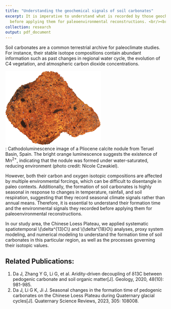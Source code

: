 ```yaml
---
title: "Understanding the geochemical signals of soil carbonates"
excerpt: It is imperative to understand what is recorded by those geochemical signals
  before applying them for paleoenvironmental reconstructions. <br/><br/><img src='/images/CL_image.png'>
collection: research
output: pdf_document
---
```

     
     
Soil carbonates are a common terrestrial archive for paleoclimate studies. For instance, their stable isotope compositions contain abundant information such as past changes in regional water cycle, the evolution of C4 vegetation, and atmospheric carbon dioxide concentrations. 

![CL image of a calcite nodule from Teruel Basin, Spain](/images/CL_image.png)    
: Cathodoluminescence image of a Pliocene calcite nodule from Teruel Basin, Spain. The bright orange luminescence suggests the existence of Mn<sup>2+</sup>, indicating that the nodule was formed under water-saturated, reducing environment (photo credit: Nicole Czwakiel).   

However, both their carbon and oxygen isotopic compositions are affected by multiple environmental forcings, which can be difficult to disentangle in paleo contexts. Additionally, the formation of soil carbonates is highly seasonal in response to changes in temperature, rainfall, and soil respiration, suggesting that they record seasonal climate signals rather than annual means. Therefore, it is essential to understand their formation time and the environmental signals they recorded before applying them for paleoenvironmental reconstructions.    

In our study area, the Chinese Loess Plateau, we applied systematic spatiotemporal \\(\delta^{13}C\\) and \\(\delta^{18}O\\) analyses, proxy system modeling, and numerical modeling to understand the formation time of soil carbonates in this particular region, as well as the processes governing their isotopic values. 

## Related Publications:

   1. Da J, Zhang Y G, Li G, et al. Aridity-driven decoupling of δ13C between pedogenic carbonate and soil organic matter[J]. Geology, 2020, 48(10): 981-985.  
   2. Da J, Li G K, Ji J. Seasonal changes in the formation time of pedogenic carbonates on the Chinese Loess Plateau during Quaternary glacial cycles[J]. Quaternary Science Reviews, 2023, 305: 108008.  


